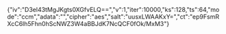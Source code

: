 {"iv":"D3el43tMgJKgts0XGfvELQ==","v":1,"iter":10000,"ks":128,"ts":64,"mode":"ccm","adata":"","cipher":"aes","salt":"uusxLWAAKxY=","ct":"ep9FsmRXcC6lh5Fhn0hScNWZ3W4aBBJdK7NcQCF0fOk/MxM3"}
